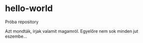 # hello-world
Próba repository

Azt mondták, írjak valamit magamról. Egyelőre nem sok minden jut eszembe...
